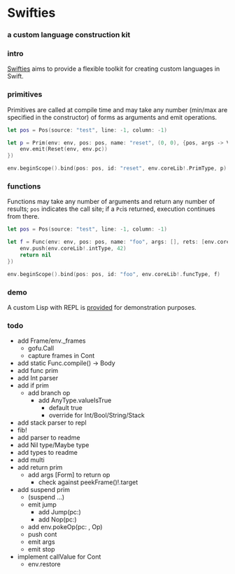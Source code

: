 # Swifties
### a custom language construction kit 

### intro
[Swifties](https://github.com/codr7/swifties) aims to provide a flexible toolkit for creating custom languages in Swift.

### primitives
Primitives are called at compile time and may take any number (min/max are specified in the constructor) of forms as arguments and emit operations. 

```swift
let pos = Pos(source: "test", line: -1, column: -1)

let p = Prim(env: env, pos: pos, name: "reset", (0, 0), {pos, args -> Void in
    env.emit(Reset(env, env.pc))
})

env.beginScope().bind(pos: pos, id: "reset", env.coreLib!.PrimType, p)
```

### functions
Functions may take any number of arguments and return any number of results; `pos` indicates the call site; if a `Pc`is returned, execution continues from there.

```swift
let pos = Pos(source: "test", line: -1, column: -1)

let f = Func(env: env, pos: pos, name: "foo", args: [], rets: [env.coreLib!.intType], {pos -> Pc? in
    env.push(env.coreLib!.intType, 42)
    return nil
})

env.beginScope().bind(pos: pos, id: "foo", env.coreLib!.funcType, f)
```

### demo
A custom Lisp with REPL is [provided](https://github.com/codr7/swifties-repl) for demonstration purposes.

### todo
- add Frame/env._frames
    - gofu.Call
    - capture frames in Cont
- add static Func.compile() -> Body
- add func prim
- add Int parser
- add if prim
    - add branch op
        - add AnyType.valueIsTrue
            - default true
            - override for Int/Bool/String/Stack
- add stack parser to repl
- fib!
- add parser to readme
- add Nil type/Maybe type
- add types to readme
- add multi
- add return prim
  - add args [Form] to return op
    - check against peekFrame()!.target
- add suspend prim
    - (suspend ...)
    - emit jump
        - add Jump(pc:)
        - add Nop(pc:)
    - add env.pokeOp(pc: , Op)
    - push cont
    - emit args
    - emit stop
- implement callValue for Cont
    - env.restore
